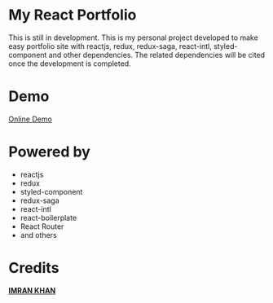 # My React Portfolio   
This is still in development. This is my personal project developed to make easy portfolio site with reactjs, redux, redux-saga, react-intl, styled-component and other dependencies. The related dependencies will be cited once the development is completed.

# Demo
[Online Demo](https://www.imrankhan.xyz)


# Powered by


   - reactjs
   - redux
   - styled-component
   - redux-saga
   - react-intl
   - react-boilerplate
   - React Router
   - and others


# Credits

**[IMRAN KHAN](emialofimran1992@gmail.com)**

